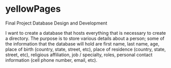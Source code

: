 # yellowPages
Final Project Database Design and Development

I want to create a database that hosts everything that is necessary to create a directory. The
purpose is to store various details about a person; some of the information that the database will hold are first name,
last name, age, place of birth (country, state, street, etc), place of residence (country, state, street,
etc), religious affiliation, job / specialty, roles, personal contact information (cell phone number, email, etc).
